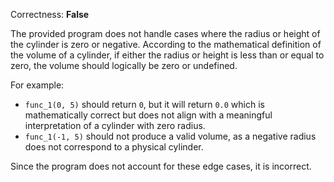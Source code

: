 Correctness: **False**

The provided program does not handle cases where the radius or height of the cylinder is zero or negative. According to the mathematical definition of the volume of a cylinder, if either the radius or height is less than or equal to zero, the volume should logically be zero or undefined. 

For example:
- `func_1(0, 5)` should return `0`, but it will return `0.0` which is mathematically correct but does not align with a meaningful interpretation of a cylinder with zero radius.
- `func_1(-1, 5)` should not produce a valid volume, as a negative radius does not correspond to a physical cylinder.

Since the program does not account for these edge cases, it is incorrect.